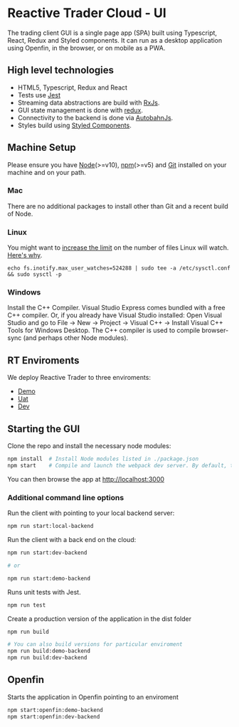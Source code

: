 # Reactive Trader Cloud - UI

The trading client GUI is a single page app (SPA) built using Typescript, React, Redux and Styled components. It can run as a desktop application using Openfin, in the browser, or on mobile as a PWA.

## High level technologies

- HTML5, Typescript, Redux and React
- Tests use [Jest](https://jestjs.io/)
- Streaming data abstractions are build with [RxJs](https://github.com/Reactive-Extensions/RxJS).
- GUI state management is done with [redux](https://redux.js.org/).
- Connectivity to the backend is done via [AutobahnJs](https://github.com/crossbario/autobahn-js).
- Styles build using [Styled Components](https://www.styled-components.com/).

## Machine Setup

Please ensure you have [Node](https://nodejs.org)(>=v10), [npm](https://github.com/npm/npm)(>=v5) and [Git](https://git-scm.com/downloads) installed on your machine and on your path.

### Mac

There are no additional packages to install other than Git and a recent build of Node.

### Linux

You might want to [increase the limit](http://stackoverflow.com/questions/16748737/grunt-watch-error-waiting-fatal-error-watch-enospc) on the number of files Linux will watch. [Here's why](https://github.com/coryhouse/react-slingshot/issues/6).

```
echo fs.inotify.max_user_watches=524288 | sudo tee -a /etc/sysctl.conf && sudo sysctl -p
```

### Windows

Install the C++ Compiler. Visual Studio Express comes bundled with a free C++ compiler. Or, if you already have Visual Studio installed: Open Visual Studio and go to File -> New -> Project -> Visual C++ -> Install Visual C++ Tools for Windows Desktop. The C++ compiler is used to compile browser-sync (and perhaps other Node modules).

## RT Enviroments

We deploy Reactive Trader to three enviroments:

- [Demo](https://web-demo.adaptivecluster.com/)
- [Uat](https://web-uat.adaptivecluster.com/)
- [Dev](https://web-dev.adaptivecluster.com/)

## Starting the GUI

Clone the repo and install the necessary node modules:

```sh
npm install  # Install Node modules listed in ./package.json
npm start    # Compile and launch the webpack dev server. By default, the client connects to the dev environment.
```

You can then browse the app at [http://localhost:3000](http://localhost:3000)

### Additional command line options

Run the client with pointing to your local backend server:

```sh
npm run start:local-backend
```

Run the client with a back end on the cloud:

```sh
npm run start:dev-backend

# or

npm run start:demo-backend
```

Runs unit tests with Jest.

```sh
npm run test
```

Create a production version of the application in the dist folder

```sh
npm run build

# You can also build versions for particular enviroment
npm run build:demo-backend
npm run build:dev-backend

```

## Openfin

Starts the application in Openfin pointing to an enviroment

```sh
npm start:openfin:demo-backend
npm start:openfin:dev-backend
```
